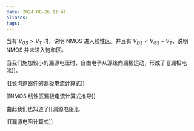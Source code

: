 ```yaml
---
date: 2024-08-26 11:41
aliases: 
tags: 
---
```

当有 $V_{GS}>V_{T}$ 时，说明 NMOS 进入线性区。并且有 $V_{DS}<V_{GS}-V_{T}$，说明 NMOS 并未进入饱和区。

当我们施加较小的漏源电压时，自由电子从源级向漏极运动，形成了
[[漏极电流]]。

![[长沟道器件的漏极电流计算式]]

[[NMOS 线性区漏极电流计算式推导]]

由此我们也知道了[[漏源电阻]]。

![[漏源电阻计算式]]
